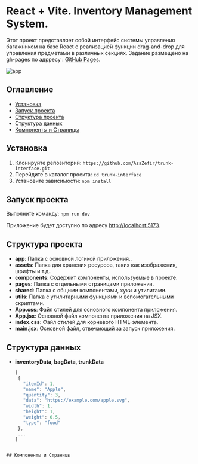 # React + Vite. Inventory Management System.

Этот проект представляет собой интерфейс системы управления багажником на базе React с реализацией функции drag-and-drop для управления предметами в различных секциях.
Задание размещено на gh-pages по
адрресу : [GitHub Pages](https://azazefir.github.io/trunk-interface/).

![app](https://res.cloudinary.com/drdqjr8r6/image/upload/v1719754159/gta_cqgefm.jpg)

## Оглавление

- [Установка](#установка)
- [Запуск проекта](#Запуск-проекта)
- [Структура проекта](#структура-проекта)
- [Структура данных](#cтруктура-данных)
- [Компоненты и Страницы](#компоненты-и-страницы)

## Установка

1. Клонируйте репозиторий: `https://github.com/AzaZefir/trunk-interface.git`
2. Перейдите в каталог проекта: `cd trunk-interface`
3. Установите зависимости: `npm install`

## Запуск проекта

Выполните команду: `npm run dev`

Приложение будет доступно по адресу [http://localhost:5173](http://localhost:5173).

## Структура проекта

- **app**: Папка с основной логикой приложения..
- **assets**: Папка для хранения ресурсов, таких как изображения, шрифты и т.д..
- **components**: Содержит компоненты, используемые в проекте.
- **pages**: Папка с отдельными страницами приложения.
- **shared**: Папка с общими компонентами, хуки и утилитами.
- **utils**: Папка с утилитарными функциями и вспомогательными скриптами.
- **App.css**: Файл стилей для основного компонента приложения.
- **App.jsx**: Основной файл компонента приложения на JSX.
- **index.css**: Файл стилей для корневого HTML-элемента.
- **main.jsx**: Основной файл, отвечающий за запуск приложения.

## Структура данных

- **inventoryData, bagData, trunkData**
  ```jsx
  [
   {
     "itemId": 1,
     "name": "Apple",
     "quantity": 3,
     "data": "https://example.com/apple.svg",
     "width": 1,
     "height": 1,
     "weight": 0.5,
     "type": "food"
   },
   ...
  ]   
```

## Компоненты и Страницы
